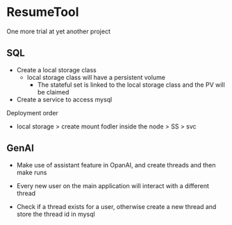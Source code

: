 # ResumeTool
One more trial at yet another project


## SQL
- Create a local storage class
    - local storage class will have a persistent volume
        - The stateful set is linked to the local storage class and the PV will be claimed
- Create a service to access mysql

Deployment order 
- local storage > create mount fodler inside the node > SS > svc

## GenAI
- Make use of assistant feature in OpanAI, and create threads and then make runs
- Every new user on the main application will interact with a different thread


- Check if a thread exists for a user, otherwise create a new thread and store the thread id in mysql